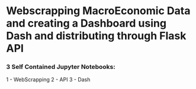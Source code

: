 # Webscrapping MacroEconomic Data and creating a Dashboard using Dash and distributing through Flask API

### 3 Self Contained Jupyter Notebooks: 
1 - WebScrapping 
2 - API 
3 - Dash
